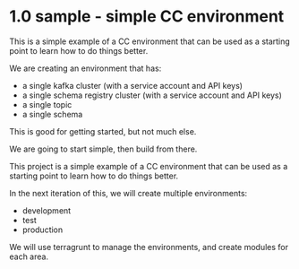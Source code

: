 # 1.0 sample - simple CC environment

This is a simple example of a CC environment that can be used as a starting 
point to learn how to do things better.

We are creating an environment that has:
- a single kafka cluster (with a service account and API keys)
- a single schema registry cluster (with a service account and API keys)
- a single topic
- a single schema

This is good for getting started, but not much else.

We are going to start simple, then build from there. 

This project is a simple example of a CC environment that can be used as a 
starting point to learn how to do things better.

In the next iteration of this, we will create multiple environments:
- development
- test
- production

We will use terragrunt to manage the environments, and create modules for each area.
